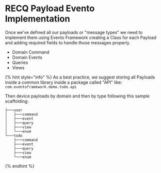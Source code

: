 # RECQ Payload Evento Implementation

Once we've defined all our payloads or "message types" we need to implement them using Evento Framework creating a Class for each Payload and adding required fields to handle those messages properly.

* Domain Command
* Domain Events
* Queries
* Views

{% hint style="info" %}
As a best practice, we suggest storing all Payloads inside a common library inside a package called "API" like: `com.eventoframework.demo.todo.api`

Then device payloads by domain and then by type following this sample scaffolding:

```
├───user
│   ├───command
│   ├───event
│   ├───query
│   ├───view
│   └───enum
└───todo
    ├───command
    ├───event
    ├───query
    ├───view
    └───enum
```
{% endhint %}

